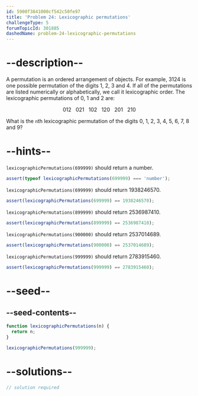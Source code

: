 ```yaml
---
id: 5900f3841000cf542c50fe97
title: 'Problem 24: Lexicographic permutations'
challengeType: 5
forumTopicId: 301885
dashedName: problem-24-lexicographic-permutations
---
```


# --description--

A permutation is an ordered arrangement of objects. For example, 3124 is one possible permutation of the digits 1, 2, 3 and 4. If all of the permutations are listed numerically or alphabetically, we call it lexicographic order. The lexicographic permutations of 0, 1 and 2 are:

<div style='text-align: center;'>012   021   102   120   201   210</div>

What is the `n`th lexicographic permutation of the digits 0, 1, 2, 3, 4, 5, 6, 7, 8 and 9?

# --hints--

`lexicographicPermutations(699999)` should return a number.

```js
assert(typeof lexicographicPermutations(699999) === 'number');
```

`lexicographicPermutations(699999)` should return 1938246570.

```js
assert(lexicographicPermutations(699999) == 1938246570);
```

`lexicographicPermutations(899999)` should return 2536987410.

```js
assert(lexicographicPermutations(899999) == 2536987410);
```

`lexicographicPermutations(900000)` should return 2537014689.

```js
assert(lexicographicPermutations(900000) == 2537014689);
```

`lexicographicPermutations(999999)` should return 2783915460.

```js
assert(lexicographicPermutations(999999) == 2783915460);
```

# --seed--

## --seed-contents--

```js
function lexicographicPermutations(n) {
  return n;
}

lexicographicPermutations(999999);
```

# --solutions--

```js
// solution required
```
